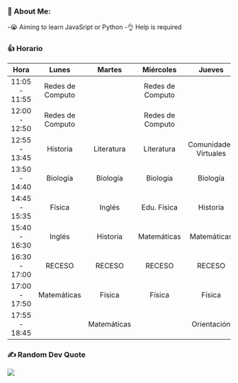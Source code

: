 ### 💫 About Me:
-😭 Aiming to learn JavaSript or Python
-👌 Help is required

### 👍 Horario
| Hora           | Lunes            | Martes      | Miércoles        | Jueves                | Viernes               |   |   |   |   |
|:--------------:|:----------------:|:-----------:|:----------------:|:---------------------:|:---------------------:|:---:|:---:|:---:|:---:|
| 11:05 - 11:55  | Redes de Computo |             | Redes de Computo |                       |                       |   |   |   |   |
| 12:00 - 12:50  | Redes de Computo |             | Redes de Computo |                       | Comunidades Virtuales |   |   |   |   |
| 12:55 - 13:45  | Historia         | Literatura  | Literatura       | Comunidades Virtuales | Comunidades Virtuales |   |   |   |   |
| 13:50 - 14:40  | Biología         | Biología    | Biología         | Biología              | Literatura            |   |   |   |   |
| 14:45 - 15:35  | Física           | Inglés      | Edu. Física      | Historia              | Matemáticas           |   |   |   |   |
| 15:40 - 16:30  | Inglés           | Historia    | Matemáticas      | Matemáticas           | Inglés                |   |   |   |   |
| 16:30 - 17:00  | RECESO           | RECESO      | RECESO           | RECESO                | RECESO                |   |   |   |   |
| 17:00 - 17:50  | Matemáticas      | Física      | Física           | Física                | Física                |   |   |   |   |
| 17:55 - 18:45  |                  | Matemáticas |                  | Orientación           |                       |   |   |   |   |

### ✍️ Random Dev Quote
![](https://quotes-github-readme.vercel.app/api?type=horizontal&theme=radical)

<!-- Proudly created with GPRM ( https://gprm.itsvg.in ) -->
